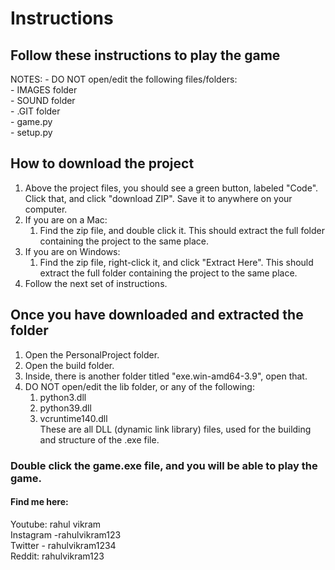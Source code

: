 # Instructions

## Follow these instructions to play the game

NOTES:
    - DO NOT open/edit the following files/folders:\
      - IMAGES folder\
      - SOUND folder\
      - .GIT folder\
      - game.py\
      - setup.py

## How to download the project

1. Above the project files, you should see a green button, labeled "Code". Click that, and click "download ZIP". Save it to anywhere on your computer.
2. If you are on a Mac:
   1. Find the zip file, and double click it. This should extract the full folder containing the project to the same place.
3. If you are on Windows:
   1. Find the zip file, right-click it, and click "Extract Here". This should extract the full folder containing the project to the same place.
4. Follow the next set of instructions.

## Once you have downloaded and extracted the folder

1. Open the PersonalProject folder.
2. Open the build folder.
3. Inside, there is another folder titled "exe.win-amd64-3.9", open that.
4. DO NOT open/edit the lib folder, or any of the following:
   1. python3.dll
   2. python39.dll
   3. vcruntime140.dll\
These are all DLL (dynamic link library) files, used for the building and structure of the .exe file.

### Double click the game.exe file, and you will be able to play the game.

#### Find me here:

Youtube: rahul vikram\
Instagram -rahulvikram123\
Twitter - rahulvikram1234\
Reddit: rahulvikram123